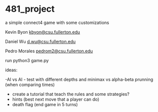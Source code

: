 # 481_project
a simple connect4 game with some customizations

Kevin Byon kbyon@csu.fullerton.edu

Daniel Wu d.wu@csu.fullerton.edu

Pedro Morales pedrom2@csu.fullerton.edu

run
python3 game.py


ideas:

-AI vs AI - test with different depths and minimax vs alpha-beta prunning (when comparing times)
- create a tutorial that teach the rules and some strategies?
- hints (best next move that a player can do)
- death flag (end game in 5 turns)

